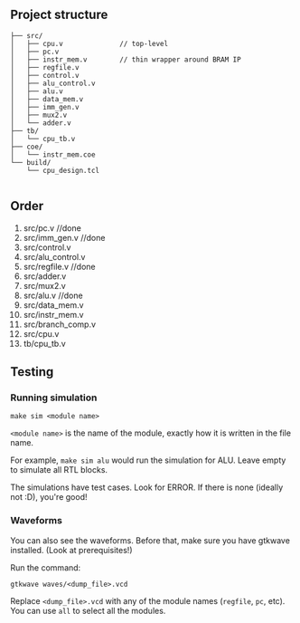 ## Project structure

```project/
├── src/
│   ├── cpu.v              // top-level
│   ├── pc.v
│   ├── instr_mem.v        // thin wrapper around BRAM IP
│   ├── regfile.v
│   ├── control.v
│   ├── alu_control.v
│   ├── alu.v
│   ├── data_mem.v
│   ├── imm_gen.v
│   ├── mux2.v
│   └── adder.v
├── tb/
│   └── cpu_tb.v
├── coe/
│   └── instr_mem.coe
└── build/
    └── cpu_design.tcl
    
```


## Order

1.  src/pc.v                //done
2.  src/imm_gen.v           //done
3.  src/control.v
4.  src/alu_control.v
5.  src/regfile.v           //done
6.  src/adder.v
7.  src/mux2.v
8.  src/alu.v               //done
9.  src/data_mem.v
10. src/instr_mem.v
11. src/branch_comp.v       
12. src/cpu.v
13. tb/cpu_tb.v



## Testing

### Running simulation
```
make sim <module name>
```

`<module name>` is the name of the module, exactly how it is written in the file name.

For example, `make sim alu` would run the simulation for ALU. Leave empty to simulate all RTL blocks.

The simulations have test cases. Look for ERROR. If there is none (ideally not :D), you're good!

### Waveforms

You can also see the waveforms. Before that, make sure you have gtkwave installed. (Look at prerequisites!)

Run the command:

```
gtkwave waves/<dump_file>.vcd
```

Replace `<dump_file>.vcd` with any of the module names (`regfile`, `pc`, etc). You can use `all` to select all the modules.